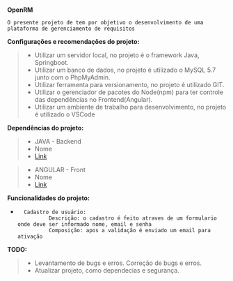 # 

**OpenRM**

    O presente projeto de tem por objetivo o desenvolvimento de uma plataforma de gerenciamento de requisitos
    
**Configurações e recomendações do projeto:**
>*   Utilizar um servidor local, no projeto é o framework Java, Springboot.
>*   Utilizar um banco de dados, no projeto é utilizado o MySQL 5.7 junto com o PhpMyAdmin.
>*   Utilizar ferramenta para versionamento, no projeto é utilizado GIT.
>*   Utilizar o gerenciador de pacotes do Node(npm) para ter controle das dependências no Frontend(Angular).
>*   Utilizar um ambiente de trabalho para desenvolvimento, no projeto é utilizado o VSCode

**Dependências do projeto:**
>*  JAVA - Backend
>*  Nome
>*  [Link](https://)

>* ANGULAR - Front
>*  Nome
>*  [Link](https://)



**Funcionalidades do projeto:**
*       Cadastro de usuário:
                Descrição: o cadastro é feito atraves de um formulario onde deve ser informado nome, email e senha
                Composição: apos a validação é enviado um email para ativação
                
**TODO:**
>*   Levantamento de bugs e erros.
>    Correção de bugs e erros.
>*   Atualizar projeto, como dependecias e segurança.
                
